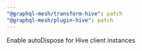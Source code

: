 ```yaml
---
"@graphql-mesh/transform-hive": patch
"@graphql-mesh/plugin-hive": patch
---
```


Enable autoDispose for Hive client instances
